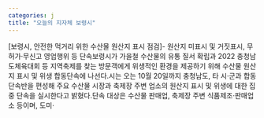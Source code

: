 ```yaml
---
categories: j
title: "오늘의 지자체 보령시"
---
```

[보령시, 안전한 먹거리 위한 수산물 원산지 표시 점검]- 원산지 미표시 및 거짓표시, 무허가·무신고 영업행위 등 단속보령시가 가을철 수산물의 유통 질서 확립과 2022 충청남도체육대회 등 지역축제를 찾는 방문객에게 위생적인 환경을 제공하기 위해 수산물 원산지 표시 및 위생 합동단속에 나선다.시는 오는 10월 20일까지 충청남도, 타 시·군과 합동단속반을 편성해 주요 수산물 시장과 축제장 주변 업소의 원산지 표시 및 위생에 대한 집중 단속을 실시한다고 밝혔다.단속 대상은 수산물 판매업, 축제장 주변 식품제조·판매업소 등이며, 도미·